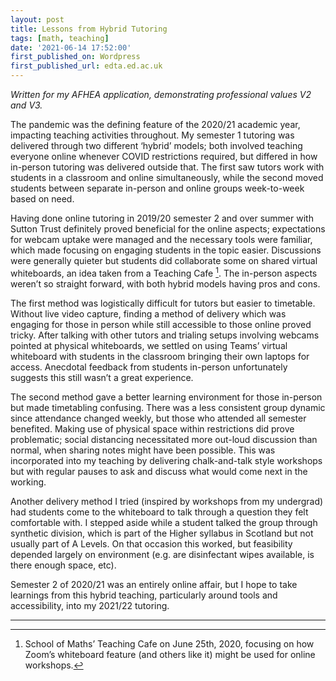 ```yaml
---
layout: post
title: Lessons from Hybrid Tutoring
tags: [math, teaching]
date: '2021-06-14 17:52:00'
first_published_on: Wordpress
first_published_url: edta.ed.ac.uk
---
```


_Written for my AFHEA application, demonstrating professional values V2 and V3._

The pandemic was the defining feature of the 2020/21 academic year, impacting teaching activities throughout. My semester 1 tutoring was delivered through two different ‘hybrid’ models; both involved teaching everyone online whenever COVID restrictions required, but differed in how in-person tutoring was delivered outside that. The first saw tutors work with students in a classroom and online simultaneously, while the second moved students between separate in-person and online groups week-to-week based on need.

Having done online tutoring in 2019/20 semester 2 and over summer with Sutton Trust definitely proved beneficial for the online aspects; expectations for webcam uptake were managed and the necessary tools were familiar, which made focusing on engaging students in the topic easier. Discussions were generally quieter but students did collaborate some on shared virtual whiteboards, an idea taken from a Teaching Cafe [^1]. The in-person aspects weren’t so straight forward, with both hybrid models having pros and cons.

The first method was logistically difficult for tutors but easier to timetable. Without live video capture, finding a method of delivery which was engaging for those in person while still accessible to those online proved tricky. After talking with other tutors and trialing setups involving webcams pointed at physical whiteboards, we settled on using Teams’ virtual whiteboard with students in the classroom bringing their own laptops for access. Anecdotal feedback from students in-person unfortunately suggests this still wasn’t a great experience.

The second method gave a better learning environment for those in-person but made timetabling confusing. There was a less consistent group dynamic since attendance changed weekly, but those who attended all semester benefited. Making use of physical space within restrictions did prove problematic; social distancing necessitated more out-loud discussion than normal, when sharing notes might have been possible. This was incorporated into my teaching by delivering chalk-and-talk style workshops but with regular pauses to ask and discuss what would come next in the working.

Another delivery method I tried (inspired by workshops from my undergrad) had students come to the whiteboard to talk through a question they felt comfortable with. I stepped aside while a student talked the group through synthetic division, which is part of the Higher syllabus in Scotland but not usually part of A Levels. On that occasion this worked, but feasibility depended largely on environment (e.g. are disinfectant wipes available, is there enough space, etc).

Semester 2 of 2020/21 was an entirely online affair, but I hope to take learnings from this hybrid teaching, particularly around tools and accessibility, into my 2021/22 tutoring.

-----

[^1]: School of Maths’ Teaching Cafe on June 25th, 2020, focusing on how Zoom’s whiteboard feature (and others like it) might be used for online workshops.
